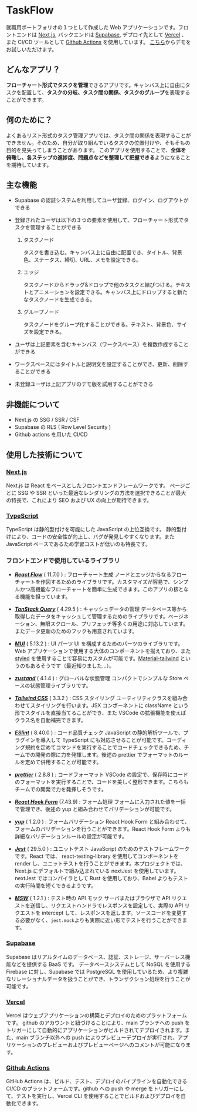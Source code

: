 # TaskFlow

就職用ポートフォリオの１つとして作成した Web アプリケーションです。フロントエンドは [Next.js](https://nextjs.org/), バックエンドは [Supabase](https://supabase.com/), デプロイ先として [Vercel](https://vercel.com/) 、また CI/CD ツールとして [Github Actions](https://github.co.jp/features/actions) を使用しています。
[こちら](https://taskflow-phi.vercel.app/demo)からデモをお試しいただけます。

## どんなアプリ？

**フローチャート形式でタスクを管理**できるアプリです。キャンバス上に自由にタスクを配置して、**タスクの分岐、タスク間の関係、タスクのグループ**を表現することができます。

## 何のために？

よくあるリスト形式のタスク管理アプリでは、タスク間の関係を表現することができません。そのため、自分が取り組んでいるタスクの位置付けや、そもそもの目的を見失ってしまうことがあります。
このアプリを使用することで、**全体を俯瞰し、各ステップの進捗度、問題点などを整理して把握できる**ようになることを期待しています。

## 主な機能

- Supabase の認証システムを利用してユーザ登録、ログイン、ログアウトができる
- 登録されたユーザは以下の３つの要素を使用して、フローチャート形式でタスクを管理することができる

  1. タスクノード

     タスクを書き込む。キャンバス上に自由に配置でき、タイトル、背景色、ステータス、締切、URL、メモを設定できる。

  2. エッジ

     タスクノードからドラッグ&ドロップで他のタスクと結びつける。テキストとアニメーションを設定できる。キャンバス上にドロップすると新たなタスクノードを生成できる。

  3. グループノード

     タスクノードをグループ化することができる。テキスト、背景色、サイズを設定できる。

- ユーザは上記要素を含むキャンバス（ワークスペース）を複数作成することができる
- ワークスペースにはタイトルと説明文を設定することができ、更新、削除することができる
- 未登録ユーザは上記アプリのデモ版を試用することができる

## 非機能について

- Next.js の SSG / SSR / CSF
- Supabase の RLS ( Row Level Security )
- Github actions を用いた CI/CD

## 使用した技術について

### [Next.js](https://nextjs.org/)

Next.js は React をベースとしたフロントエンドフレームワークです。
ページごとに SSG や SSR といった最適なレンダリングの方法を選択できることが最大の特長で、これにより SEO および UX の向上が期待できます。

### [TypeScript](https://www.typescriptlang.org/)

TypeScript は静的型付けを可能にした JavaScript の上位互換です。
静的型付けにより、コードの安全性が向上し、バグが発見しやすくなります。また JavaScript ベースであるため学習コストが低いのも特長です。

### フロントエンドで使用しているライブラリ

- **_[React Flow](https://reactflow.dev/)_** ( 11.7.0 ) : フローチャート生成
  ノードとエッジからなるフローチャートを作図するためのライブラリです。カスタマイズが容易で、シンプルかつ高機能なフローチャートを簡単に生成できます。このアプリの核となる機能を担っています。

- **_[TanStack Query](https://tanstack.com/query/latest)_** ( 4.29.5 ) : キャッシュデータの管理
  データベース等から取得したデータをキャッシュして管理するためのライブラリです。ページネーション、無限スクロール、プリフェッチ等多くの用途に対応しています。またデータ更新のためのフックも用意されています。

- **_[MUI](https://mui.com/)_** ( 5.13.2 ) : UI パーツ
  UI を構成するためのパーツのライブラリです。Web アプリケーションで使用する大体のコンポーネントを揃えており、また [styled](https://mui.com/system/styled/) を使用することで容易にカスタムが可能です。[Material-tailwind](https://www.material-tailwind.com/) というのもあるそうです（最近知りました...）。

- **_[zustand](https://docs.pmnd.rs/zustand/getting-started/introduction)_** ( 4.1.4 ) : グローバルな状態管理
  コンパクトでシンプルな Store ベースの状態管理ライブラリです。

- **_[Tailwind CSS](https://tailwindcss.com/)_** ( 3.3.2 ) : CSS スタイリング
  ユーティリティクラスを組み合わせてスタイリングを行います。JSX コンポーネントに className という形でスタイルを直接当てることができ、また VSCode の拡張機能を使えばクラス名を自動補完できます。

- **_[ESlint](https://eslint.org/)_** ( 8.40.0 ) : コード品質チェック
  JavaScript の静的解析ツールで、プラグインを導入して TypeScript にも対応させることが可能です。コーディング規約を定めてコマンドを実行することでコードチェックできるため、チームでの開発の際に力を発揮します。後述の prettier でフォーマットのルールを定めて併用することが可能です。

- **_[prettier](https://prettier.io/)_** ( 2.8.8 ) : コードフォーマット
  VSCode の設定で、保存時にコードのフォーマットを実行することで、コードを美しく整形できます。こちらもチームでの開発で力を発揮しそうです。

- **_[React Hook Form](https://www.react-hook-form.com/)_** (7.43.9) : フォーム処理
  フォームに入力された値を一括で管理でき、後述の yup と組み合わせてバリデーションが可能です。
- **_[yup](https://github.com/jquense/yup/tree/master)_** ( 1.2.0 ) : フォームバリデーション
  React Hook Form と組み合わせて、フォームのバリデーションを行うことができます。React Hook Form よりも詳細なバリデーションルールの設定が可能です。
- **_[Jest](https://jestjs.io/ja/)_** ( 29.5.0 ) : ユニットテスト
  JavaScript のためのテストフレームワークです。React では、 react-testing-library を使用してコンポーネントを render し、ユニットテストを行うことができます。本プロジェクトでは、Next.js にデフォルトで組み込まれている nextJest を使用しています。nextJest ではコンパイラとして Rust を使用しており、Babel よりもテストの実行時間を短くできるようです。

- **_[MSW](https://mswjs.io/)_** ( 1.2.1 ) : テスト時の API モック
  サーバまたはブラウザで API リクエストを送信し、リクエストハンドラでレスポンスを設定して、実際の API リクエストを intercept して、レスポンスを返します。ソースコードを変更する必要がなく、`jest.mock`よりも実際に近い形でテストを行うことができます。

### [Supabase](https://supabase.com/)

Supabase はリアルタイムのデータベース、認証、ストレージ、サーバーレス機能などを提供する BaaS です。
データベースシステムとして NoSQL を使用する Firebase に対し、Supabase では PostgreSQL を使用しているため、より複雑なリレーショナルデータを扱うことができ、トランザクション処理を行うことが可能です。

### [Vercel](https://vercel.com/)

Vercel はウェブアプリケーションの構築とデプロイのためのプラットフォームです。
github のアカウントと紐づけることにより、main ブランチへの push をトリガーにして自動的にアプリケーションがビルドされてデプロイされます。また、main ブランチ以外への push によりプレビューデプロイが実行され、アプリケーションのプレビューおよびプレビューページへのコメントが可能になります。

### [Github Actions](https://github.co.jp/features/actions)

GitHub Actions は、ビルド、テスト、デプロイのパイプラインを自動化できる CI/CD のプラットフォームです。github への push や merge をトリガーにして、テストを実行し、Vercel CLI を使用することでビルドおよびデプロイを自動化できます。
